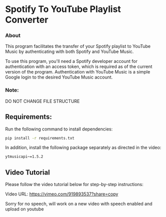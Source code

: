 # Spotify To YouTube Playlist Converter

### About

This program facilitates the transfer of your Spotify playlist to YouTube Music by authenticating with both Spotify and YouTube Music.

To use this program, you'll need a Spotify developer account for authentication with an access token, which is required as of the current version of the program. Authentication with YouTube Music is a simple Google login to the desired YouTube Music account.

### Note:

DO NOT CHANGE FILE STRUCTURE

## Requirements:

Run the following command to install dependencies:

```bash
pip install -r requirements.txt
```

In addition, install the following package separately as directed in the video:

```bash
ytmusicapi~=1.5.2
```

## Video Tutorial

Please follow the video tutorial below for step-by-step instructions:

Video URL: https://vimeo.com/919893537?share=copy

Sorry for no speech, will work on a new video with speech enabled and upload on youtube 
